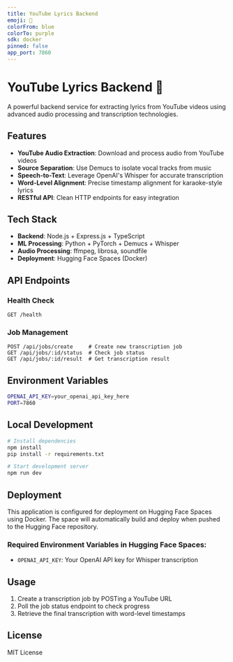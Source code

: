 ```yaml
---
title: YouTube Lyrics Backend
emoji: 🎵
colorFrom: blue
colorTo: purple
sdk: docker
pinned: false
app_port: 7860
---
```


# YouTube Lyrics Backend 🎵

A powerful backend service for extracting lyrics from YouTube videos using advanced audio processing and transcription technologies.

## Features

- **YouTube Audio Extraction**: Download and process audio from YouTube videos
- **Source Separation**: Use Demucs to isolate vocal tracks from music
- **Speech-to-Text**: Leverage OpenAI's Whisper for accurate transcription
- **Word-Level Alignment**: Precise timestamp alignment for karaoke-style lyrics
- **RESTful API**: Clean HTTP endpoints for easy integration

## Tech Stack

- **Backend**: Node.js + Express.js + TypeScript
- **ML Processing**: Python + PyTorch + Demucs + Whisper
- **Audio Processing**: ffmpeg, librosa, soundfile
- **Deployment**: Hugging Face Spaces (Docker)

## API Endpoints

### Health Check
```
GET /health
```

### Job Management
```
POST /api/jobs/create     # Create new transcription job
GET /api/jobs/:id/status  # Check job status
GET /api/jobs/:id/result  # Get transcription result
```

## Environment Variables

```bash
OPENAI_API_KEY=your_openai_api_key_here
PORT=7860
```

## Local Development

```bash
# Install dependencies
npm install
pip install -r requirements.txt

# Start development server
npm run dev
```

## Deployment

This application is configured for deployment on Hugging Face Spaces using Docker. The space will automatically build and deploy when pushed to the Hugging Face repository.

### Required Environment Variables in Hugging Face Spaces:
- `OPENAI_API_KEY`: Your OpenAI API key for Whisper transcription

## Usage

1. Create a transcription job by POSTing a YouTube URL
2. Poll the job status endpoint to check progress
3. Retrieve the final transcription with word-level timestamps

## License

MIT License
